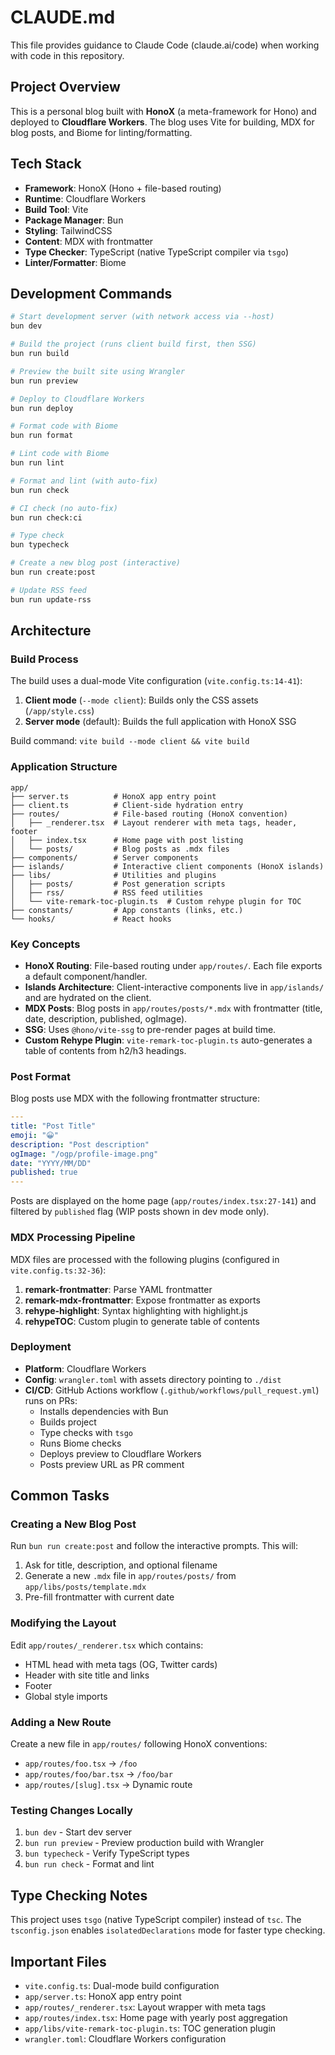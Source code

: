 # CLAUDE.md

This file provides guidance to Claude Code (claude.ai/code) when working with code in this repository.

## Project Overview

This is a personal blog built with **HonoX** (a meta-framework for Hono) and deployed to **Cloudflare Workers**. The blog uses Vite for building, MDX for blog posts, and Biome for linting/formatting.

## Tech Stack

- **Framework**: HonoX (Hono + file-based routing)
- **Runtime**: Cloudflare Workers
- **Build Tool**: Vite
- **Package Manager**: Bun
- **Styling**: TailwindCSS
- **Content**: MDX with frontmatter
- **Type Checker**: TypeScript (native TypeScript compiler via `tsgo`)
- **Linter/Formatter**: Biome

## Development Commands

```bash
# Start development server (with network access via --host)
bun dev

# Build the project (runs client build first, then SSG)
bun run build

# Preview the built site using Wrangler
bun run preview

# Deploy to Cloudflare Workers
bun run deploy

# Format code with Biome
bun run format

# Lint code with Biome
bun run lint

# Format and lint (with auto-fix)
bun run check

# CI check (no auto-fix)
bun run check:ci

# Type check
bun typecheck

# Create a new blog post (interactive)
bun run create:post

# Update RSS feed
bun run update-rss
```

## Architecture

### Build Process

The build uses a dual-mode Vite configuration (`vite.config.ts:14-41`):

1. **Client mode** (`--mode client`): Builds only the CSS assets (`/app/style.css`)
2. **Server mode** (default): Builds the full application with HonoX SSG

Build command: `vite build --mode client && vite build`

### Application Structure

```
app/
├── server.ts          # HonoX app entry point
├── client.ts          # Client-side hydration entry
├── routes/            # File-based routing (HonoX convention)
│   ├── _renderer.tsx  # Layout renderer with meta tags, header, footer
│   ├── index.tsx      # Home page with post listing
│   └── posts/         # Blog posts as .mdx files
├── components/        # Server components
├── islands/           # Interactive client components (HonoX islands)
├── libs/              # Utilities and plugins
│   ├── posts/         # Post generation scripts
│   ├── rss/           # RSS feed utilities
│   └── vite-remark-toc-plugin.ts  # Custom rehype plugin for TOC
├── constants/         # App constants (links, etc.)
└── hooks/             # React hooks
```

### Key Concepts

- **HonoX Routing**: File-based routing under `app/routes/`. Each file exports a default component/handler.
- **Islands Architecture**: Client-interactive components live in `app/islands/` and are hydrated on the client.
- **MDX Posts**: Blog posts in `app/routes/posts/*.mdx` with frontmatter (title, date, description, published, ogImage).
- **SSG**: Uses `@hono/vite-ssg` to pre-render pages at build time.
- **Custom Rehype Plugin**: `vite-remark-toc-plugin.ts` auto-generates a table of contents from h2/h3 headings.

### Post Format

Blog posts use MDX with the following frontmatter structure:

```yaml
---
title: "Post Title"
emoji: "😀"
description: "Post description"
ogImage: "/ogp/profile-image.png"
date: "YYYY/MM/DD"
published: true
---
```

Posts are displayed on the home page (`app/routes/index.tsx:27-141`) and filtered by `published` flag (WIP posts shown in dev mode only).

### MDX Processing Pipeline

MDX files are processed with the following plugins (configured in `vite.config.ts:32-36`):

1. **remark-frontmatter**: Parse YAML frontmatter
2. **remark-mdx-frontmatter**: Expose frontmatter as exports
3. **rehype-highlight**: Syntax highlighting with highlight.js
4. **rehypeTOC**: Custom plugin to generate table of contents

### Deployment

- **Platform**: Cloudflare Workers
- **Config**: `wrangler.toml` with assets directory pointing to `./dist`
- **CI/CD**: GitHub Actions workflow (`.github/workflows/pull_request.yml`) runs on PRs:
  - Installs dependencies with Bun
  - Builds project
  - Type checks with `tsgo`
  - Runs Biome checks
  - Deploys preview to Cloudflare Workers
  - Posts preview URL as PR comment

## Common Tasks

### Creating a New Blog Post

Run `bun run create:post` and follow the interactive prompts. This will:
1. Ask for title, description, and optional filename
2. Generate a new `.mdx` file in `app/routes/posts/` from `app/libs/posts/template.mdx`
3. Pre-fill frontmatter with current date

### Modifying the Layout

Edit `app/routes/_renderer.tsx` which contains:
- HTML head with meta tags (OG, Twitter cards)
- Header with site title and links
- Footer
- Global style imports

### Adding a New Route

Create a new file in `app/routes/` following HonoX conventions:
- `app/routes/foo.tsx` → `/foo`
- `app/routes/foo/bar.tsx` → `/foo/bar`
- `app/routes/[slug].tsx` → Dynamic route

### Testing Changes Locally

1. `bun dev` - Start dev server
2. `bun run preview` - Preview production build with Wrangler
3. `bun typecheck` - Verify TypeScript types
4. `bun run check` - Format and lint

## Type Checking Notes

This project uses `tsgo` (native TypeScript compiler) instead of `tsc`. The `tsconfig.json` enables `isolatedDeclarations` mode for faster type checking.

## Important Files

- `vite.config.ts`: Dual-mode build configuration
- `app/server.ts`: HonoX app entry point
- `app/routes/_renderer.tsx`: Layout wrapper with meta tags
- `app/routes/index.tsx`: Home page with yearly post aggregation
- `app/libs/vite-remark-toc-plugin.ts`: TOC generation plugin
- `wrangler.toml`: Cloudflare Workers configuration
